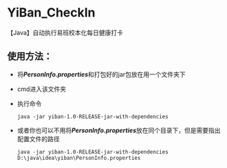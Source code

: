 # YiBan_CheckIn
【Java】自动执行易班校本化每日健康打卡

## 使用方法：

- 将***PersonInfo.properties***和打包好的jar包放在用一个文件夹下

- cmd进入该文件夹

- 执行命令

  ```shell
  java -jar yiban-1.0-RELEASE-jar-with-dependencies
  ```

- 或者你也可以不用将***PersonInfo.properties***放在同个目录下，但是需要指出配置文件的路径

  ```shell
  java -jar yiban-1.0-RELEASE-jar-with-dependencies D:\java\idea\yiban\PersonInfo.properties
  ```

  